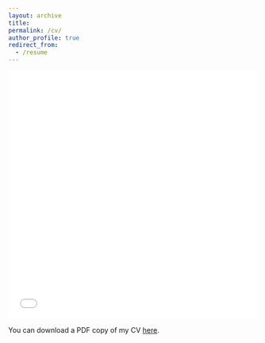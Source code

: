 ```yaml
---
layout: archive
title: 
permalink: /cv/
author_profile: true
redirect_from:
  - /resume
---
```


<iframe src="/files/CV_Santoleri_Ago22.pdf" width="100%" height="500" frameborder="no" border="0" marginwidth="0" marginheight="0"></iframe>

You can download a PDF copy of my CV [here](/files/CV_Santoleri_Ago22.pdf).
